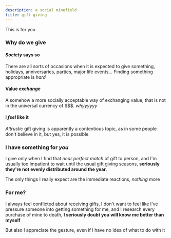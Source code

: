 ```yaml
---
description: a social minefield
title: gift giving
---
```


This is for you

### Why do we give

#### _Society_ says so

There are all sorts of occasions when it is expected to give something,
holidays, anniversaries, parties, major life events...
Finding something appropriate is _hard_

#### Value _exchange_

A somehow a more socially acceptable way of exchanging value,
that is not in the universal currency of \$\$\$.
_whyyyyyy_

#### I _feel_ like it

_Altrustic_ gift giving is apparently a contentious topic,
as in some people don't believe in it,
but yes,
it is possible

### I have something for _you_

I give only when I find that _near perfect match_ of gift to person,
and I'm usually too impatient to wait until the usual gift giving seasons,
**seriously they're not evenly distributed around the year**.

The only things I really expect are the immediate reactions,
_nothing_ more

### For me?

I always feel conflicted about receiving gifts,
I don't want to feel like I've pressure someone into getting something for me,
and I research every purchase of mine to death,
**I seriously doubt you will know me better than myself**

But also I appreciate the gesture,
even if I have no idea of what to do with it
